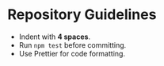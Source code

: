 # Repository Guidelines

- Indent with **4 spaces**.
- Run `npm test` before committing.
- Use Prettier for code formatting.
